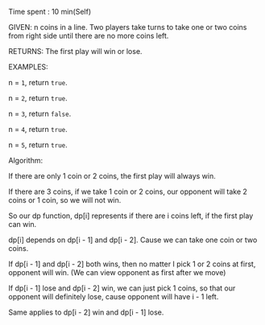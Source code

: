 Time spent :  10 min(Self)

GIVEN: n coins in a line. Two players take turns to take one or two coins from right side until there are no more coins left.

RETURNS: The first play will win or lose.

EXAMPLES:

n = `1`, return `true`.

n = `2`, return `true`.

n = `3`, return `false`.

n = `4`, return `true`.

n = `5`, return `true`.

Algorithm:

If there are only 1 coin or 2 coins, the first play will always win. 

If there are 3 coins, if we take 1 coin or 2 coins, our opponent will take 2 coins or 1 coin, so we will not win.

So our dp function, dp[i] represents if there are i coins left, if the first play can win.

dp[i] depends on dp[i - 1] and dp[i - 2]. Cause we can take one coin or two coins.

If dp[i - 1] and dp[i - 2] both wins, then no matter I pick 1 or 2 coins at first, opponent will win. (We can view opponent as first after we move)

If dp[i - 1] lose and dp[i - 2] win, we can just pick 1 coins, so that our opponent will definitely lose, cause opponent will have i - 1 left.

Same applies to dp[i - 2] win and dp[i - 1] lose.